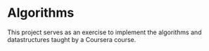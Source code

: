 # Algorithms
This project serves as an exercise to implement the algorithms and datastructures taught by a Coursera course.
